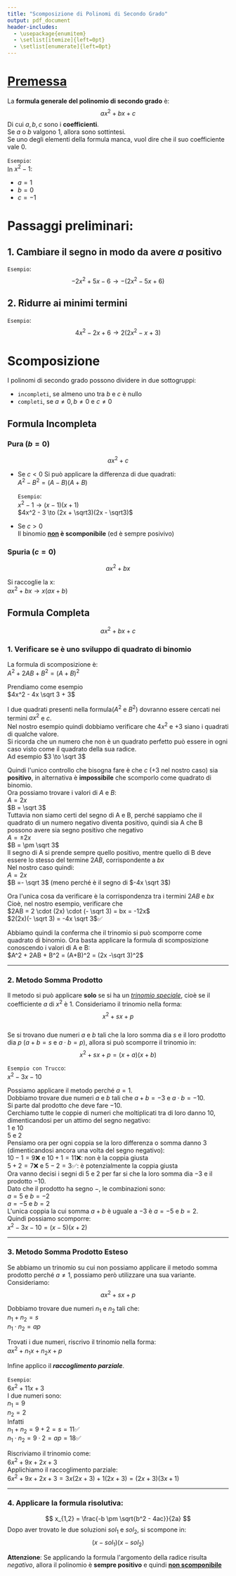 ```yaml
---
title: "Scomposizione di Polinomi di Secondo Grado"
output: pdf_document
header-includes:
  - \usepackage{enumitem}
  - \setlist[itemize]{left=0pt}
  - \setlist[enumerate]{left=0pt}
---
```


# <u>Premessa</u>
La **formula generale del polinomio di secondo grado** è:
$$ax^2 + bx + c$$
 Di cui $a, b, c$ sono i **coefficienti**.  
 Se $a$ o $b$ valgono 1, allora sono sottintesi.  
 Se uno degli elementi della formula manca, vuol dire che il suo coefficiente vale 0.

`Esempio`:   
In $x^2 - 1$:
* $a = 1$
* $b = 0$
* $c = -1$

# Passaggi preliminari:

## 1. Cambiare il segno in modo da avere $a$ positivo
`Esempio`:
$$-2x^2 + 5x - 6 \to -(2x^2 - 5x + 6)$$

## 2. Ridurre ai minimi termini
`Esempio`:
$$4x^2 - 2x + 6 \to 2(2x^2 - x + 3)$$


# Scomposizione

I polinomi di secondo grado possono dividere in due sottogruppi:
- `incompleti`, se almeno uno tra $b$ e $c$ è nullo
- `completi`, se $a \neq 0, b \neq 0$ e $c \neq 0$


## Formula Incompleta
### Pura ($b=0$)
$$ax^2 + c$$
- Se $c < 0$
    Si può applicare la differenza di due quadrati:  
    $A^2 - B^2 = (A-B)(A+B)$

    `Esempio`:  
    $x^2 - 1 \to (x -1)(x + 1)$  
    $4x^2 - 3 \to (2x + \sqrt3)(2x - \sqrt3)$
- Se $c > 0$  
    Il binomio **<u>non</u> è scomponibile** (ed è sempre posivivo)

### Spuria ($c = 0$)
$$ax^2 + bx$$

Si raccoglie la x:  
$ax^2 + bx \to x(ax +b)$



## Formula Completa
$$ax^2 + bx + c$$

### 1. Verificare se è uno sviluppo di quadrato di binomio
La formula di scomposizione è:  
$A^2 + 2AB + B^2 = (A + B)^2$

Prendiamo come esempio  
$4x^2 - 4x \sqrt 3 + 3$

I due quadrati presenti nella formula($A^2$ e $B^2$) dovranno essere cercati nei termini $ax^2$ e $c$.  
Nel nostro esempio quindi dobbiamo verificare che $4x^2$ e $+3$ siano i quadrati di qualche valore.  
Si ricorda che un numero che non è un quadrato perfetto può essere in ogni caso visto come il quadrato della sua radice.  
Ad esempio $3 \to \sqrt 3$

Quindi l'unico controllo che bisogna fare è che $c$ ($+3$ nel nostro caso) sia **positivo**, in alternativa è **impossibile** che scomporlo come quadrato di binomio.  
Ora possiamo trovare i valori di $A$ e $B$:  
$A = 2x$  
$B = \sqrt 3$  
Tuttavia non siamo certi del segno di A e B, perché sappiamo che il quadrato di un numero negativo diventa positivo, quindi sia A che B possono avere sia segno positivo che negativo  
$A = \pm 2x$   
$B = \pm \sqrt 3$  
Il segno di A si prende sempre quello positivo, mentre quello di B deve essere lo stesso del termine $2AB$, corrispondente a $bx$  
Nel nostro caso quindi:  
$A = 2x$   
$B =- \sqrt 3$ (meno perché è il segno di $-4x \sqrt 3$)  

Ora l'unica cosa da verificare è la corrispondenza tra i termini $2AB$ e $bx$
Cioè, nel nostro esempio, verificare che  
$2AB = 2 \cdot (2x) \cdot (- \sqrt 3) = bx = -12x$  
$2(2x)(- \sqrt 3) = -4x \sqrt 3$✅

Abbiamo quindi la conferma che il trinomio si può scomporre come quadrato di binomio. Ora basta applicare la formula di scomposizione conoscendo i valori di A e B:  
$A^2 + 2AB + B^2 = (A+B)^2 = (2x -\sqrt 3)^2$

---
### 2. Metodo Somma Prodotto
Il metodo si può applicare **solo** se si ha un <u>*trinomio speciale*</u>, cioè se il coefficiente $a$ di $x^2$ è 1. Consideriamo il trinomio nella forma:
$$x^2 + sx + p$$  
Se si trovano due numeri $a$ e $b$ tali che la loro somma dia $s$ e il loro prodotto dia $p$ ($a + b = s$ e $a \cdot b = p$), allora si può scomporre il trinomio in:  
$$x^2 + sx + p = (x + a)(x + b)$$

`Esempio con Trucco`:  
$x^2 -3x - 10$

Possiamo applicare il metodo perché $a=1$.  
Dobbiamo trovare due numeri $a$ e $b$ tali che $a+b = -3$ e $a \cdot b = -10$.  
Si parte dal prodotto che deve fare $-10$.  
Cerchiamo tutte le coppie di numeri che moltiplicati tra di loro danno $10$, dimenticandosi per un attimo del segno negativo:  
$1$ e $10$  
$5$ e $2$  
Pensiamo ora per ogni coppia se la loro differenza o somma danno $3$ (dimenticandosi ancora una volta del segno negativo):  
$10 - 1 = 9$❌ e $10+1 = 11$❌: non è la coppia giusta  
$5 + 2 = 7$❌ e $5-2 = 3$✅: è potenzialmente la coppia giusta  
Ora vanno decisi i segni di $5$ e $2$ per far si che la loro somma dia $-3$ e il prodotto $-10$.  
Dato che il prodotto ha segno $-$, le combinazioni sono:  
$a=5$ e $b = -2$  
$a=-5$ e $b = 2$  
L'unica coppia la cui somma $a+b$ è uguale a $-3$ è $a=-5$ e $b = 2$.  
Quindi possiamo scomporre:  
$x^2 -3x - 10 = (x - 5)(x + 2)$

---
### 3. Metodo Somma Prodotto Esteso
Se abbiamo un trinomio su cui non possiamo applicare il metodo somma prodotto perché $a \neq 1$, possiamo però utilizzare una sua variante.  
Consideriamo:  
$$ax^2 + sx + p$$

Dobbiamo trovare due numeri $n_1$ e $n_2$ tali che:  
$n_1 + n_2 = s$  
$n_1 \cdot n_2 = ap$

Trovati i due numeri, riscrivo il trinomio nella forma:  
$ax^2 + n_1x + n_2x + p$

Infine applico il ***raccoglimento parziale***.

`Esempio`:  
$6x^2 + 11x+ 3$    
I due numeri sono:  
$n_1 = 9$  
$n_2 = 2$  
Infatti  
$n_1 + n_2 = 9 + 2 = s = 11$✅  
$n_1 \cdot n_2 = 9 \cdot 2 = ap = 18$✅

Riscriviamo il trinomio come:  
$6x^2 + 9x + 2x + 3$  
Applichiamo il raccoglimento parziale:  
$6x^2 + 9x + 2x + 3 = 3x(2x + 3) + 1(2x+3) = (2x +3)(3x +1)$  

---
### 4. Applicare la formula risolutiva:
$$
x_{1,2} = \frac{-b \pm \sqrt{b^2 - 4ac}}{2a}
$$
Dopo aver trovato le due soluzioni $sol_1$ e $sol_2$, si scompone in:  
$$
(x - sol_1)(x - sol_2) 
$$

**Attenzione**:
Se applicando la formula l'argomento della radice risulta *negativo*, allora il polinomio è **sempre positivo** e quindi <u>**non scomponibile**</u>





